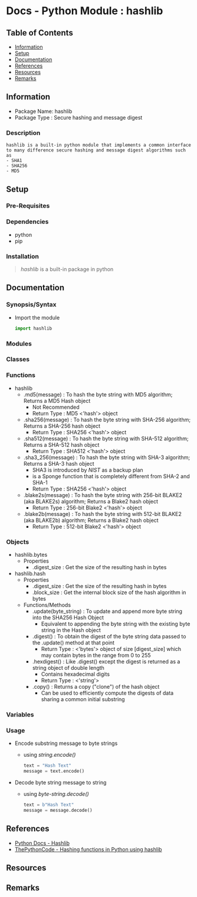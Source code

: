 # Docs - Python Module : hashlib

## Table of Contents
- [Information](#information)
- [Setup](#setup)
- [Documentation](#documentation)
- [References](#references)
- [Resources](#resources)
- [Remarks](#remarks)

## Information

+ Package Name: hashlib
+ Package Type : Secure hashing and message digest 

### Description

```
hashlib is a built-in python module that implements a common interface to many difference secure hashing and message digest algorithms such as
- SHA1
- SHA256
- MD5
```

## Setup

### Pre-Requisites

### Dependencies
- python
- pip

### Installation
> *hashlib* is a built-in package in python

## Documentation

### Synopsis/Syntax

- Import the module
    ```python
    import hashlib
    ```

### Modules

### Classes

### Functions
- hashlib
    - .md5(message) : To hash the byte string with MD5 algorithm; Returns a MD5 Hash object
        + Not Recommended
        + Return Type : MD5 <'hash'> object
    - .sha256(message) : To hash the byte string with SHA-256 algorithm; Returns a SHA-256 hash object
        + Return Type : SHA256 <'hash'> object
    - .sha512(message) : To hash the byte string with SHA-512 algorithm; Returns a SHA-512 hash object
        + Return Type : SHA512 <'hash'> object
    - .sha3_256(message) : To hash the byte string with SHA-3 algorithm; Returns a SHA-3 hash object
        + SHA3 is introduced by *NIST* as a backup plan
        + is a Sponge function that is completely different from SHA-2 and SHA-1
        + Return Type : SHA256 <'hash'> object
    + .blake2s(message) : To hash the byte string with 256-bit BLAKE2 (aka BLAKE2s) algorithm; Returns a Blake2 hash object
        + Return Type : 256-bit Blake2 <'hash'> object
    + .blake2b(message) : To hash the byte string with 512-bit BLAKE2 (aka BLAKE2b) algorithm; Returns a Blake2 hash object
        + Return Type : 512-bit Blake2 <'hash'> object
        
### Objects
- hashlib.bytes
    - Properties
        + .digest_size : Get the size of the resulting hash in bytes
- hashlib.hash
    - Properties
        + .digest_size : Get the size of the resulting hash in bytes
        + .block_size : Get the internal block size of the hash algorithm in bytes
    - Functions/Methods
        - .update(byte_string) : To update and append more byte string into the SHA256 Hash Object
            + Equivalent to appending the byte string with the existing byte string in the Hash object
        + .digest() : To obtain the digest of the byte string data passed to the .update() method at that point
            - Return Type : <'bytes'> object of size [digest_size] which may contain bytes in the range from 0 to 255
        + .hexdigest() : Like .digest() except the digest is returned as a string object of double length
            + Contains hexadecimal digits
            + Return Type : <'string'>
        + .copy() : Returns a copy ("clone") of the hash object
            + Can be used to efficiently compute the digests of data sharing a common initial substring

### Variables

### Usage
- Encode substring message to byte strings
    + using *string.encode()*
        ```python
        text = "Hash Text"
        message = text.encode()
        ```
    
- Decode byte string message to string
    + using *byte-string.decode()*
        ```python
        text = b"Hash Text"
        message = message.decode()
        ```

## References
+ [Python Docs - Hashlib](https://docs.python.org/3/library/hashlib.html)
+ [ThePythonCode - Hashing functions in Python using hashlib](https://www.thepythoncode.com/article/hashing-functions-in-python-using-hashlib)

## Resources


## Remarks

